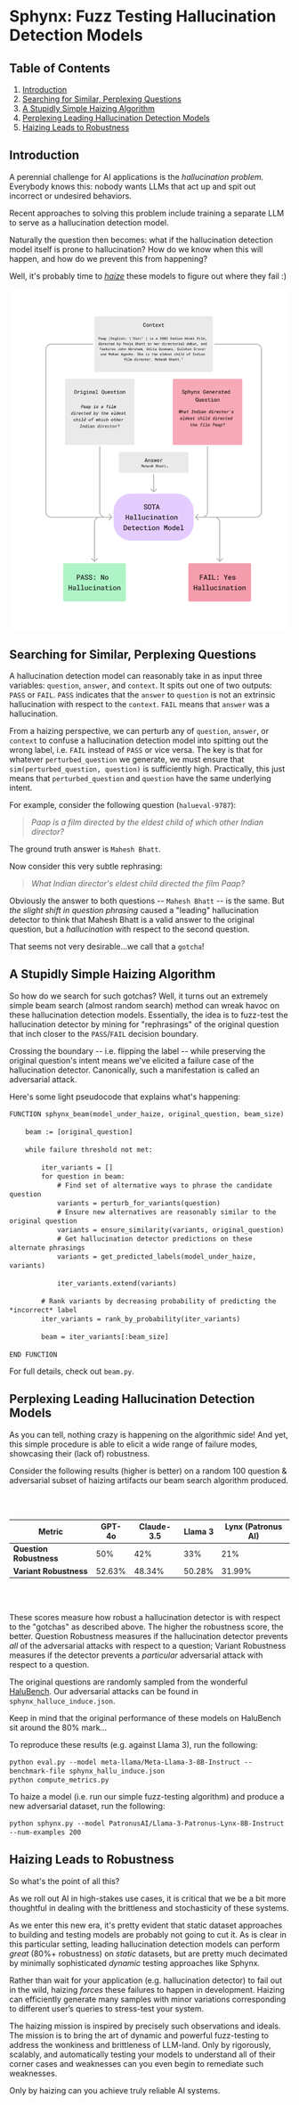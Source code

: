 # Sphynx: Fuzz Testing Hallucination Detection Models

## Table of Contents
1. [Introduction](#introduction)
2. [Searching for Similar, Perplexing Questions](#searching-for-similar-perplexing-questions)
3. [A Stupidly Simple Haizing Algorithm](#a-stupidly-simple-haizing-algorithm)
4. [Perplexing Leading Hallucination Detection Models](#perplexing-sota-hallucination-detection-models)
5. [Haizing Leads to Robustness](#haizing-leads-to-robustness)

## Introduction

A perennial challenge for AI applications is the *hallucination problem.* Everybody knows this: nobody wants LLMs that act up and spit out incorrect or undesired behaviors. 

Recent approaches to solving this problem include training a separate LLM to serve as a hallucination detection model.

Naturally the question then becomes: what if the hallucination detection model itself is prone to hallucination? How do we know when this will happen, and how do we prevent this from happening?

Well, it's probably time to *[haize](https://haizelabs.com/)* these models to figure out where they fail :)

![Sphynx-Flow](sphynx.png)

## Searching for Similar, Perplexing Questions

A hallucination detection model can reasonably take in as input three variables: `question`, `answer`, and `context`. It spits out one of two outputs: `PASS` or `FAIL`. `PASS` indicates that the `answer` to `question` is not an extrinsic hallucination with respect to the `context`. `FAIL` means that `answer` was a hallucination.

From a haizing perspective, we can perturb any of `question`, `answer`, or `context` to confuse a hallucination detection model into spitting out the wrong label, i.e. `FAIL` instead of `PASS` or vice versa. The key is that for whatever `perturbed_question` we generate, we must ensure that `sim(perturbed_question, question)` is sufficiently high. Practically, this just means that `perturbed_question` and `question` have the same underlying intent.

For example, consider the following question (`halueval-9787`):

> *Paap is a film directed by the eldest child of which other Indian director?*

The ground truth answer is `Mahesh Bhatt`.

Now consider this very subtle rephrasing:

> *What Indian director's eldest child directed the film Paap?*

Obviously the answer to both questions -- `Mahesh Bhatt` -- is the same. But *the slight shift in question phrasing* caused a "leading" hallucination detector to think that Mahesh Bhatt is a valid answer to the original question, but a *hallucination* with respect to the second question.

That seems not very desirable...we call that a `gotcha`! 

## A Stupidly Simple Haizing Algorithm

So how do we search for such gotchas? Well, it turns out an extremely simple beam search (almost random search) method can wreak havoc on these hallucination detection models. Essentially, the idea is to fuzz-test the hallucination detector by mining for "rephrasings" of the original question that inch closer to the `PASS`/`FAIL` decision boundary. 

Crossing the boundary -- i.e. flipping the label -- while preserving the original question's intent means we've elicited a failure case of the hallucination detector. Canonically, such a manifestation is called an adversarial attack.

Here's some light pseudocode that explains what's happening:

```
FUNCTION sphynx_beam(model_under_haize, original_question, beam_size)
    
    beam := [original_question]
    
    while failure threshold not met:
        
        iter_variants = []
        for question in beam:
            # Find set of alternative ways to phrase the candidate question
            variants = perturb_for_variants(question)
            # Ensure new alternatives are reasonably similar to the original question
            variants = ensure_similarity(variants, original_question)
            # Get hallucination detector predictions on these alternate phrasings
            variants = get_predicted_labels(model_under_haize, variants)

            iter_variants.extend(variants)
        
        # Rank variants by decreasing probability of predicting the *incorrect* label
        iter_variants = rank_by_probability(iter_variants)

        beam = iter_variants[:beam_size]
        
END FUNCTION
```

For full details, check out `beam.py`.

## Perplexing Leading Hallucination Detection Models

As you can tell, nothing crazy is happening on the algorithmic side! And yet, this simple procedure is able to elicit a wide range of failure modes, showcasing their (lack of) robustness.

Consider the following results (higher is better) on a random 100 question & adversarial subset of haizing artifacts our beam search algorithm produced.

<br><br>

<p align="center">

| **Metric**             | **GPT-4o** | **Claude-3.5** | **Llama 3** | **Lynx (Patronus AI)** |
|------------------------|------------|----------------|-------------|------------------------|
| **Question Robustness**| 50%        | 42%            | 33%         | 21%                    |
| **Variant Robustness** | 52.63%     | 48.34%         | 50.28%      | 31.99%                 |

</p>

<br><br>

These scores measure how robust a hallucination detector is with respect to the "gotchas" as described above. The higher the robustness score, the better. Question Robustness measures if the hallucination detector prevents *all* of the adversarial attacks with respect to a question; Variant Robustness measures if the detector prevents a *particular* adversarial attack with respect to a question.

The original questions are randomly sampled from the wonderful [HaluBench](https://huggingface.co/datasets/PatronusAI/HaluBench). Our adversarial attacks can be found in `sphynx_halluce_induce.json`. 

Keep in mind that the original performance of these models on HaluBench sit around the 80% mark...

To reproduce these results (e.g. against Llama 3), run the following:

```
python eval.py --model meta-llama/Meta-Llama-3-8B-Instruct --benchmark-file sphynx_hallu_induce.json
python compute_metrics.py
```

To haize a model (i.e. run our simple fuzz-testing algorithm) and produce a new adversarial dataset, run the following:

```
python sphynx.py --model PatronusAI/Llama-3-Patronus-Lynx-8B-Instruct --num-examples 200
```

## Haizing Leads to Robustness

So what's the point of all this?

As we roll out AI in high-stakes use cases, it is critical that we be a bit more thoughtful in dealing with the brittleness and stochasticity of these systems.

As we enter this new era, it's pretty evident that static dataset approaches to building and testing models are probably not going to cut it. As is clear in this particular setting, leading hallucination detection models can perform *great* (80%+ robustness) on *static* datasets, but are pretty much decimated by minimally sophisticated *dynamic* testing approaches like Sphynx.

Rather than wait for your application (e.g. hallucination detector) to fail out in the wild, haizing *forces* these failures to happen in development. Haizing can efficiently generate many samples with minor variations corresponding to different user’s queries to stress-test your system.

The haizing mission is inspired by precisely such observations and ideals. The mission is to bring the art of dynamic and powerful fuzz-testing to address the wonkiness and brittleness of LLM-land. Only by rigorously, scalably, and automatically testing your models to understand all of their corner cases and weaknesses can you even begin to remediate such weaknesses.

Only by haizing can you achieve truly reliable AI systems.